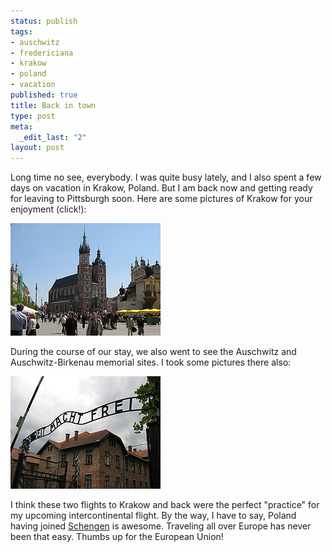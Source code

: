 ```yaml
--- 
status: publish
tags: 
- auschwitz
- fredericiana
- krakow
- poland
- vacation
published: true
title: Back in town
type: post
meta: 
  _edit_last: "2"
layout: post
---
```

Long time no see, everybody. I was quite busy lately, and I also spent a few days on vacation in Krakow, Poland. But I am back now and getting ready for leaving to Pittsburgh soon. Here are some pictures of Krakow for your enjoyment (click!):

<a href='http://www.ipernity.com/doc/fredw/album/65874'><img src="/media/wp/2008/05/krakau.jpg" alt="" title="Krakau" width="240" height="180" class="alignnone size-full wp-image-1280" /></a>

During the course of our stay, we also went to see the Auschwitz and Auschwitz-Birkenau memorial sites. I took some pictures there also:

<a href='http://www.ipernity.com/doc/fredw/album/66040'><img src="/media/wp/2008/05/auschwitz.jpg" alt="" title="Auschwitz" width="240" height="180" class="alignnone size-full wp-image-1281" /></a>

I think these two flights to Krakow and back were the perfect "practice" for my upcoming intercontinental flight. By the way, I have to say, Poland having joined <a href="http://en.wikipedia.org/wiki/Schengen_Agreement">Schengen</a> is awesome. Traveling all over Europe has never been that easy. Thumbs up for the European Union!
